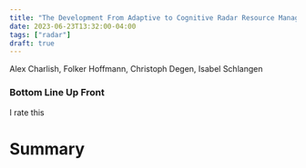 ```yaml
---
title: "The Development From Adaptive to Cognitive Radar Resource Management"
date: 2023-06-23T13:32:00-04:00
tags: ["radar"]
draft: true
---
```


Alex Charlish, Folker Hoffmann, Christoph Degen, Isabel Schlangen

### Bottom Line Up Front

I rate this 

# Summary
